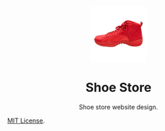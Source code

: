 <div align="center">

[<img src="src/static/images/logo.png" height="128">](https://the-noah.github.io/shoe-store)

# Shoe Store

Shoe store website design.

</div>

[MIT License](LICENSE).
